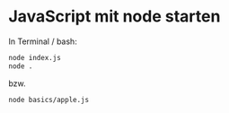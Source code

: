 # JavaScript mit node starten

In Terminal / bash:
```bash
node index.js
node .
```

bzw.

```bash
node basics/apple.js
```